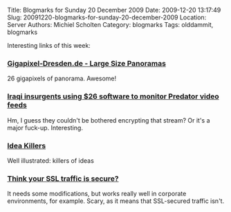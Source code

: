 Title: Blogmarks for Sunday 20 December 2009
Date: 2009-12-20 13:17:49
Slug: 20091220-blogmarks-for-sunday-20-december-2009
Location: Server
Authors: Michiel Scholten
Category: blogmarks
Tags: olddammit, blogmarks

<p>Interesting links of this week:</p>
<h3><a href="http://www.dresden-26-gigapixels.com/dresden26GP">Gigapixel-Dresden.de - Large Size Panoramas</a></h3>
<p>26 gigapixels of panorama. Awesome!</p>
<h3><a href="http://www.engadget.com/2009/12/17/iraqi-insurgents-using-26-software-to-monitor-predator-video-fe/">Iraqi insurgents using $26 software to monitor Predator video feeds</a></h3>
<p>Hm, I guess they couldn't be bothered encrypting that stream? Or it's a major fuck-up. Interesting.</p>
<h3><a href="http://kingdomofstyle.typepad.co.uk/my_weblog/2009/11/idea-killers.html">Idea Killers</a></h3>
<p>Well illustrated: killers of ideas</p>
<h3><a href="http://directorblue.blogspot.com/2006/07/think-your-ssl-traffic-is-secure-if.html">Think your SSL traffic is secure?</a></h3>
<p>It needs some modifications, but works really well in corporate environments, for example. Scary, as it means that SSL-secured traffic isn't.</p>
